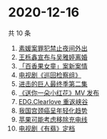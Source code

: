 # 2020-12-16

共 10 条

<!-- BEGIN ZHIHUSEARCH -->
<!-- 最后更新时间 Wed Dec 16 2020 01:19:54 GMT+0800 (CST) -->
1. [素媛案罪犯禁止夜间外出](https://www.zhihu.com/search?q=素媛案)
1. [王栎鑫宣布与吴雅婷离婚](https://www.zhihu.com/search?q=王栎鑫吴雅婷)
1. [「百香果女童」案新案情](https://www.zhihu.com/search?q=百香果女孩)
1. [电视剧《巡回检察组》](https://www.zhihu.com/search?q=巡回检察组)
1. [进击的巨人最终季第二集](https://www.zhihu.com/search?q=进击的巨人第四季)
1. [《送你一朵小红花》MV 发布](https://www.zhihu.com/search?q=送你一朵小红花)
1. [EDG.Clearlove 重返峡谷](https://www.zhihu.com/search?q=厂长复出)
1. [我国宫颈癌呈年轻化趋势](https://www.zhihu.com/search?q=宫颈癌)
1. [苹果可能考虑移除充电线](https://www.zhihu.com/search?q=苹果充电线)
1. [电视剧《有翡》定档](https://www.zhihu.com/search?q=有翡)
<!-- END ZHIHUSEARCH -->

